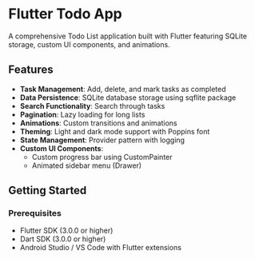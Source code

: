 # Flutter Todo App

A comprehensive Todo List application built with Flutter featuring SQLite storage, custom UI components, and animations.

## Features

- **Task Management**: Add, delete, and mark tasks as completed
- **Data Persistence**: SQLite database storage using sqflite package
- **Search Functionality**: Search through tasks
- **Pagination**: Lazy loading for long lists
- **Animations**: Custom transitions and animations
- **Theming**: Light and dark mode support with Poppins font
- **State Management**: Provider pattern with logging
- **Custom UI Components**:
    - Custom progress bar using CustomPainter
    - Animated sidebar menu (Drawer)

## Getting Started

### Prerequisites

- Flutter SDK (3.0.0 or higher)
- Dart SDK (3.0.0 or higher)
- Android Studio / VS Code with Flutter extensions